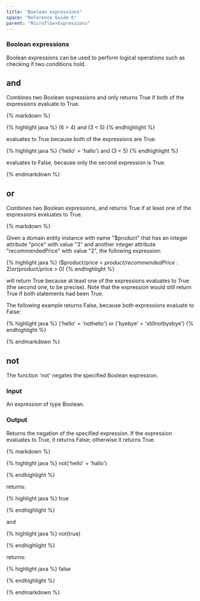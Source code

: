 ```yaml
---
title: "Boolean expressions"
space: "Reference Guide 6"
parent: "Microflow+Expressions"
---
```

### Boolean expressions



Boolean expressions can be used to perform logical operations such as checking if two conditions hold.

## and

Combines two Boolean expressions and only returns True if both of the expressions evaluate to True.

<div class="alert alert-info">{% markdown %}

{% highlight java %}
(6 > 4) and (3 < 5)
{% endhighlight %}

evaluates to True because both of the expressions are True.

{% highlight java %}
('hello' = 'hallo') and (3 < 5)
{% endhighlight %}

evaluates to False, because only the second expression is True.

{% endmarkdown %}</div>

## or

Combines two Boolean expressions, and returns True if at least one of the expressions evaluates to True.

<div class="alert alert-info">{% markdown %}

Given a domain entity instance with name "$product" that has an integer attribute "price" with value "3" and another integer attribute "recommendedPrice" with value "2", the following expression:

{% highlight java %}
($product/price < $product/recommendedPrice : 2) or ($product/price > 0)
{% endhighlight %}

will return True because at least one of the expressions evaluates to True (the second one, to be precise). Note that the expression would still return True if both statements had been True.

The following example returns False, because both expressions evaluate to False:

{% highlight java %}
('hello' = 'nothello') or ('byebye' = 'stillnotbyebye')
{% endhighlight %}

{% endmarkdown %}</div>

## not

The function 'not' negates the specified Boolean expression.

### Input

An expression of type Boolean.

### Output

Returns the negation of the specified expression. If the expression evaluates to True, it returns False; otherwise it returns True.

<div class="alert alert-info">{% markdown %}

{% highlight java %}
not('hello' = 'hallo')

{% endhighlight %}

returns:

{% highlight java %}
true

{% endhighlight %}

and

{% highlight java %}
not(true)

{% endhighlight %}

returns:

{% highlight java %}
false

{% endhighlight %}

{% endmarkdown %}</div>
